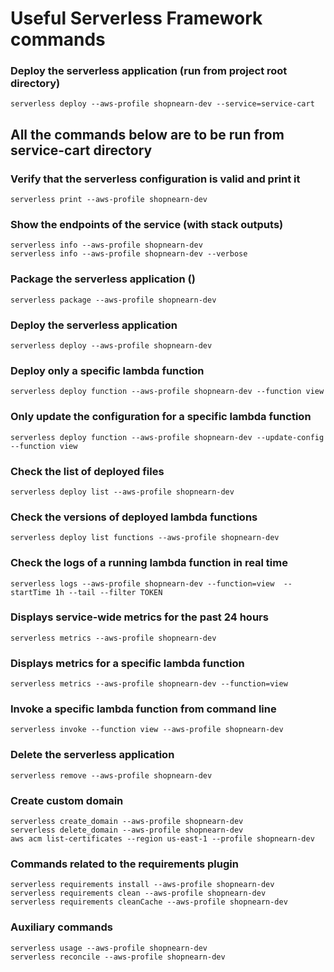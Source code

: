 # Useful Serverless Framework commands

### Deploy the serverless application (run from project root directory)
    serverless deploy --aws-profile shopnearn-dev --service=service-cart

## All the commands below are to be run from service-cart directory 

### Verify that the serverless configuration is valid and print it
    serverless print --aws-profile shopnearn-dev

### Show the endpoints of the service (with stack outputs)
    serverless info --aws-profile shopnearn-dev
    serverless info --aws-profile shopnearn-dev --verbose

### Package the serverless application ()
    serverless package --aws-profile shopnearn-dev

### Deploy the serverless application
    serverless deploy --aws-profile shopnearn-dev

### Deploy only a specific lambda function
    serverless deploy function --aws-profile shopnearn-dev --function view

### Only update the configuration for a specific lambda function
    serverless deploy function --aws-profile shopnearn-dev --update-config --function view

### Check the list of deployed files
    serverless deploy list --aws-profile shopnearn-dev

### Check the versions of deployed lambda functions
    serverless deploy list functions --aws-profile shopnearn-dev

### Check the logs of a running lambda function in real time
    serverless logs --aws-profile shopnearn-dev --function=view  --startTime 1h --tail --filter TOKEN

### Displays service-wide metrics for the past 24 hours
    serverless metrics --aws-profile shopnearn-dev

### Displays metrics for a specific lambda function
    serverless metrics --aws-profile shopnearn-dev --function=view

### Invoke a specific lambda function from command line
    serverless invoke --function view --aws-profile shopnearn-dev

### Delete the serverless application 
    serverless remove --aws-profile shopnearn-dev

### Create custom domain
    serverless create_domain --aws-profile shopnearn-dev
    serverless delete_domain --aws-profile shopnearn-dev
    aws acm list-certificates --region us-east-1 --profile shopnearn-dev

### Commands related to the requirements plugin
    serverless requirements install --aws-profile shopnearn-dev
    serverless requirements clean --aws-profile shopnearn-dev
    serverless requirements cleanCache --aws-profile shopnearn-dev

### Auxiliary commands
    serverless usage --aws-profile shopnearn-dev
    serverless reconcile --aws-profile shopnearn-dev
